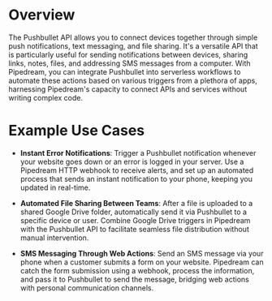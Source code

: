 # Overview

The Pushbullet API allows you to connect devices together through simple push notifications, text messaging, and file sharing. It's a versatile API that is particularly useful for sending notifications between devices, sharing links, notes, files, and addressing SMS messages from a computer. With Pipedream, you can integrate Pushbullet into serverless workflows to automate these actions based on various triggers from a plethora of apps, harnessing Pipedream's capacity to connect APIs and services without writing complex code.

# Example Use Cases

- **Instant Error Notifications**: Trigger a Pushbullet notification whenever your website goes down or an error is logged in your server. Use a Pipedream HTTP webhook to receive alerts, and set up an automated process that sends an instant notification to your phone, keeping you updated in real-time.

- **Automated File Sharing Between Teams**: After a file is uploaded to a shared Google Drive folder, automatically send it via Pushbullet to a specific device or user. Combine Google Drive triggers in Pipedream with the Pushbullet API to facilitate seamless file distribution without manual intervention.

- **SMS Messaging Through Web Actions**: Send an SMS message via your phone when a customer submits a form on your website. Pipedream can catch the form submission using a webhook, process the information, and pass it to Pushbullet to send the message, bridging web actions with personal communication channels.

